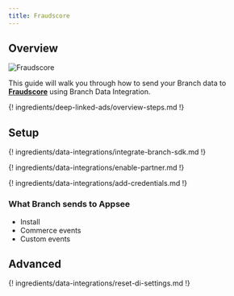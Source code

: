 ```yaml
---
title: Fraudscore
---
```

## Overview

![Fraudscore](https://cdn.branch.io/branch-assets/ad-partner-manager//3af6b4003ae9-1600x400-1566744705564.png)

This guide will walk you through how to send your Branch data to **[Fraudscore](https://fraudscore.mobi/)** using Branch Data Integration.

{! ingredients/deep-linked-ads/overview-steps.md !}

## Setup

{! ingredients/data-integrations/integrate-branch-sdk.md !}

{! ingredients/data-integrations/enable-partner.md !}

{! ingredients/data-integrations/add-credentials.md !}

### What Branch sends to Appsee

* Install
* Commerce events
* Custom events 

## Advanced

{! ingredients/data-integrations/reset-di-settings.md !}
